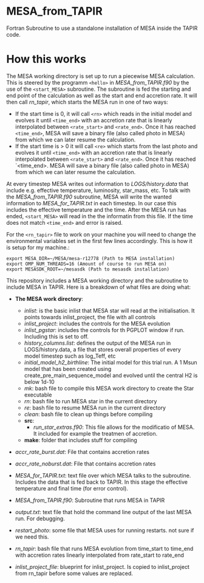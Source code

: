 # MESA_from_TAPIR
Fortran Subroutine to use a standalone installation of MESA inside the TAPIR code.

# How this works
The MESA working directory is set up to run a piecewise MESA calculation. This is steered by the programm `<hello>` in *MESA_from_TAPIR.f90* by the use of the `<start_MESA>` subroutine.
The subroutine is fed the starting and end point of the calculation as well as the start and end accretion rate. It will then call *rn_tapir*, which starts the MESA run in one of two ways:
* If the start time is 0, it will call `<rn>` which reads in the initial model and evolves it until `<time_end>` with an accretion rate that is linearly interpolated between `<rate_start>` and `<rate_end>`.
Once it has reached `<time_end>`, MESA will save a binary file (also called photo in MESA) from which we can later resume the calculation.
* If the start time is > 0 it will call `<re>` which starts from the last photo and evolves it until `<time_end>` with an accretion rate that is linearly interpolated between `<rate_start>` and `<rate_end>`.
Once it has reached `<time_end>. MESA will save a binary file (also called photo in MESA) from which we can later resume the calculation.

At every timestep MESA writes out information to *LOGS/history.data* that include e.g. effective temperature, luminosity, star_mass, etc. To talk with the *MESA_from_TAPIR.f90* subroutine, MESA will write the 
wanted information to *MESA_for_TAPIR.txt* in each timestep. In our case this includes the effective temperature and the time. After the MESA run has ended, `<start_MESA>` will read in the the informatin from this file.
If the time does not match `<time_end>` and error is raised.

For the `<rn_tapir>` file to work on your machine you will need to change the environmental variables set in the first few lines accordingly. This is how it is setup for my machine.:

```
export MESA_DIR=~/MESA/mesa-r12778 (Path to MESA installation)
export OMP_NUM_THREADS=16 (Amount of course to run MESA on)
export MESASDK_ROOT=~/mesasdk (Path to mesasdk installation)
```


This repository includes a MESA working directory and the subroutine to include MESA in TAPIR. Here is a breakdown of what files are doing what:


* **The MESA work directory**:
  * *inlist*: is the basic inlist that MESA star will read at the initialisation. It points towards inlist_project, the file with all controls
  * *inlist_project*: includes the controls for the MESA evolution
  * *inlist_pgstar*: includes the controls for th PGPLOT window if run. Including this is set to off.
  * *history_columns.list*: defines the output of the MESA run in LOGS/history.data, a file that stores overall properties of every model timestep such as log_Teff, etc
  * *initial_model_h2_birthline*: The initial model for this trial run. A 1 Msun model that has been created using create_pre_main_sequence_model and evolved until the central H2 is below 1d-10
  * *mk*: bash file to compile this MESA work directory to create the Star executable
  * *rn*: bash file to run MESA star in the current directory
  * *re*: bash file to resume MESA run in the current directory
  * *clean*: bash file to clean up things before compiling
  * **src**:
    * *run_star_extras.f90*: This file allows for the modificatio of MESA. It included for example the treatmen of accretion.
  * **make**: folder that includes stuff for compiling
 
* *accr_rate_burst.dat*: File that contains accretion rates
* *accr_rate_noburst.dat*: File that contains accretion rates
* *MESA_for_TAPIR.txt*: text file over which MESA talks to the subroutine. Includes the data that is fed back to TAPIR. In this stage the effective temperature and final time (for error control).
* *MESA_from_TAPIR.f90*: Subroutine that runs MESA in TAPIR
* *output.txt*: text file that hold the command line output of the last MESA run. For debugging.
* *restart_photo*: some file that MESA uses for running restarts. not sure if we need this.
* *rn_tapir*: bash file that runs MESA evolution from time_start to time_end with accretion rates linearly interpolated from rate_start to rate_end
* *inlist_project_file*: blueprint for inlist_project. Is copied to inlist_project from rn_tapir before some values are replaced.
